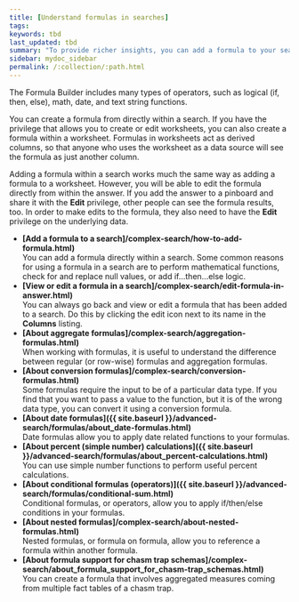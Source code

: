 ```yaml
---
title: [Understand formulas in searches]
tags:
keywords: tbd
last_updated: tbd
summary: "To provide richer insights, you can add a formula to your search. "
sidebar: mydoc_sidebar
permalink: /:collection/:path.html
---
```

The Formula Builder includes many types of operators, such as logical (if, then, else), math, date, and text string functions.

You can create a formula from directly within a search. If you have the privilege that allows you to create or edit worksheets, you can also create a formula within a worksheet. Formulas in worksheets act as derived columns, so that anyone who uses the worksheet as a data source will see the formula as just another column.

Adding a formula within a search works much the same way as adding a formula to a worksheet. However, you will be able to edit the formula directly from within the answer. If you add the answer to a pinboard and share it with the **Edit** privilege, other people can see the formula results, too. In order to make edits to the formula, they also need to have the **Edit** privilege on the underlying data.

-   **[Add a formula to a search]/complex-search/how-to-add-formula.html)**  
You can add a formula directly within a search. Some common reasons for using a formula in a search are to perform mathematical functions, check for and replace null values, or add if...then...else logic.
-   **[View or edit a formula in a search]/complex-search/edit-formula-in-answer.html)**  
You can always go back and view or edit a formula that has been added to a search. Do this by clicking the edit icon next to its name in the **Columns** listing.
-   **[About aggregate formulas]/complex-search/aggregation-formulas.html)**  
When working with formulas, it is useful to understand the difference between regular (or row-wise) formulas and aggregation formulas.
-   **[About conversion formulas]/complex-search/conversion-formulas.html)**  
Some formulas require the input to be of a particular data type. If you find that you want to pass a value to the function, but it is of the wrong data type, you can convert it using a conversion formula.
-   **[About date formulas]({{ site.baseurl }}/advanced-search/formulas/about_date-formulas.html)**  
Date formulas allow you to apply date related functions to your formulas.
-   **[About percent (simple number) calculations]({{ site.baseurl }}/advanced-search/formulas/about_percent-calculations.html)**  
You can use simple number functions to perform useful percent calculations.
-   **[About conditional formulas (operators)]({{ site.baseurl }}/advanced-search/formulas/conditional-sum.html)**  
Conditional formulas, or operators, allow you to apply if/then/else conditions in your formulas.
-   **[About nested formulas]/complex-search/about-nested-formulas.html)**  
Nested formulas, or formula on formula, allow you to reference a formula within another formula.
-   **[About formula support for chasm trap schemas]/complex-search/about_formula_support_for_chasm-trap_schemas.html)**  
You can create a formula that involves aggregated measures coming from multiple fact tables of a chasm trap.

